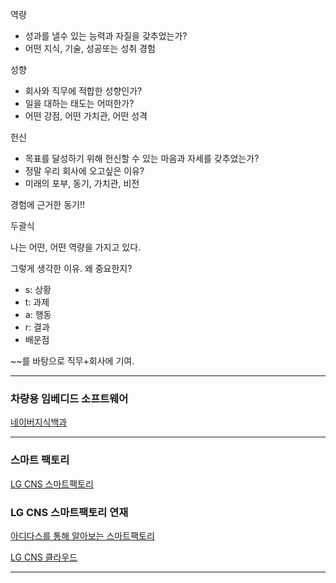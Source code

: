 역량

- 성과를 낼수 있는 능력과 자질을 갖추었는가?
- 어떤 지식, 기술, 성공또는 성취 경험

성향

- 회사와 직무에 적합한 성향인가?
- 일을 대하는 태도는 어떠한가?
- 어떤 강점, 어떤 가치관, 어떤 성격

헌신

- 목표를 달성하기 위해 헌신할 수 있는 마음과 자세를 갖추었는가?
- 정말 우리 회사에 오고싶은 이유?
- 미래의 포부, 동기, 가치관, 비전



경험에 근거한 동기!!



두괄식

나는 어떤, 어떤 역량을 가지고 있다.

그렇게 생각한 이유. 왜 중요한지? 

- s: 상황
- t: 과제
- a: 행동
- r: 결과
- 배운점

~~를 바탕으로 직무+회사에 기여. 



---

### 차량용 임베디드 소프트웨어

[네이버지식백과](https://terms.naver.com/entry.nhn?docId=3432688&cid=58458&categoryId=58458)



---

### 스마트 팩토리

[LG CNS 스마트팩토리](https://blog.naver.com/youngdisplay/221538012923)



### LG CNS 스마트팩토리 연재

[아디다스를 통해 알아보는 스마트팩토리](https://blog.lgcns.com/1915)

[LG CNS 클라우드](https://blog.lgcns.com/2028)

---

